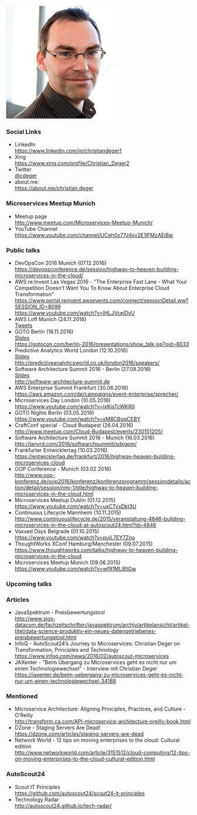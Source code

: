 ![Christian Deger](/images/cd.jpg)

### Social Links
* LinkedIn<br/><https://www.linkedin.com/in/christiandeger1>
* Xing<br/><https://www.xing.com/profile/Christian_Deger2>
* Twitter<br/>[@cdeger](https://twitter.com/cdeger)
* about.me:<br/><https://about.me/christian.deger>

### Microservices Meetup Munich
* Meetup page<br/><http://www.meetup.com/Microservices-Meetup-Munich/>
* YouTube Channel<br/><https://www.youtube.com/channel/UCeh0x77J4sv2E1IFMzAEiBw>

### Public talks
* DevOpsCon 2016 Munich (07.12.2016)<br/><https://devopsconference.de/session/highway-to-heaven-building-microservices-in-the-cloud/>
* AWS re:Invent Las Vegas 2016 - "The Enterprise Fast Lane - What Your Competition Doesn't Want You To Know About Enterprise Cloud Transformation"<br/><https://www.portal.reinvent.awsevents.com/connect/sessionDetail.ww?SESSION_ID=8099><br/><https://www.youtube.com/watch?v=IHLJVcejDvU>
* AWS Loft Munich (24.11.2016)<br/>[Tweets](https://twitter.com/search?q=%23awsloft%20%40cdeger)
* GOTO Berlin (16.11.2016)<br/>[Slides](http://www.slideshare.net/cdeger/goto-berlin-2016)<br/><https://gotocon.com/berlin-2016/presentations/show_talk.jsp?oid=8033>
* Predictive Analytics World London (12.10.2016)<br/>[Slides](http://www.slideshare.net/ArifWider/predictive-analytics-for-vehicle-price-prediction-delivered-continuously-at-autoscout24)<br/><http://predictiveanalyticsworld.co.uk/london2016/speakers/>
* Software Architecture Summit 2016 - Berlin (27.09.2016)<br/>[Slides](http://www.slideshare.net/cdeger/microservices-in-der-cloud-software-architecture-summit-berlin-2016)<br/><http://software-architecture-summit.de>
* AWS Enterprise Summit Frankfurt (30.06.2016)<br/><https://aws.amazon.com/de/campaigns/event-enterprise/sprecher/>
* Microservices Day London (10.05.2016)<br/><https://www.youtube.com/watch?v=IxKisTcWKR0>
* GOTO Nights Berlin (03.05.2016)<br/><https://www.youtube.com/watch?v=xM8CBgqCEBY>
* CraftConf special - Cloud Budapest (26.04.2016)<br/><http://www.meetup.com/Cloud-Budapest/events/230151205/>
* Software Architecture Summit 2016 - Munich (16.03.2016)<br/><http://lanyrd.com/2016/softwarchsummit/sdxgpm/>
* Frankfurter Entwicklertag (10.03.2016)<br/><https://entwicklertag.de/frankfurt/2016/highway-heaven-building-microservices-cloud>
* OOP Conference - Munich (03.02.2016)<br/><http://www.oop-konferenz.de/oop2016/konferenz/konferenzprogramm/sessiondetails/action/detail/session/nmi-1/title/highway-to-heaven-building-microservices-in-the-cloud.html> 
* Microservices Meetup Dublin (01.12.2015)<br/><https://www.youtube.com/watch?v=usCTvxDkt3U>
* Continuous Lifecycle Mannheim (10.11.2015)<br/><http://www.continuouslifecycle.de/2015/veranstaltung-4846-building-microservices-in-the-cloud-at-autoscout24.html?id=4846>
* Voxxed Days Belgrade (01.10.2015)<br/><https://www.youtube.com/watch?v=pujL7EY7Zno>
* ThoughtWorks XConf Hamburg/Manchester (09.07.2015)<br/><https://www.thoughtworks.com/talks/highway-to-heaven-building-microservices-in-the-cloud>
* Microservices Meetup Munich (09.06.2015)<br/><https://www.youtube.com/watch?v=wf91ML8ltGw>

### Upcoming talks

### Articles
* JavaSpektrum - Preisbewertungstool<br/><http://www.sigs-datacom.de/fachzeitschriften/javaspektrum/archiv/artikelansicht/artikel-titel/data-science-produktiv-ein-neues-datengetriebenes-preisbewertungstool.html>
* InfoQ - AutoScout24’s Journey to Microservices: Christian Deger on Transformation, Principles and Technology<br/><https://www.infoq.com/news/2016/02/autoscout-microservices>
* JAXenter - "Beim Übergang zu Microservices geht es nicht nur um einen Technologiewechsel" - Interview mit Christian Deger<br/><https://jaxenter.de/beim-uebergang-zu-microservices-geht-es-nicht-nur-um-einen-technologiewechsel-34188>

### Mentioned
* Microservice Architecture: Aligning Principles, Practices, and Culture - O’Reilly<br/><http://transform.ca.com/API-microservice-architecture-oreilly-book.html>
* DZone - Staging Servers Are Dead!<br/><https://dzone.com/articles/staging-servers-are-dead>
* Network World - 12 tips on moving enterprises to the cloud: Cultural edition<br/><http://www.networkworld.com/article/3151512/cloud-computing/12-tips-on-moving-enterprises-to-the-cloud-cultural-edition.html>

### AutoScout24
* Scout IT Principles<br/><https://github.com/autoscout24/scout24-it-principles>
* Technology Radar<br/><http://autoscout24.github.io/tech-radar/>
